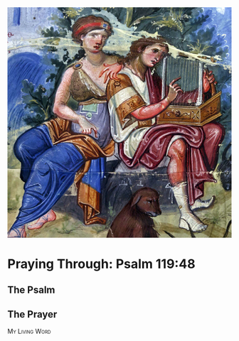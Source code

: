 <img class="intro-right" src="art-paris-psalter.jpg">

<style>
  li {list-style-type: none;}
  p + ul {
    margin-top: -18px;
}
</style>

# Praying Through: Psalm 119:48

## The Psalm

## The Prayer

<div style="font-variant: small-caps;">
My Living Word
</div>
